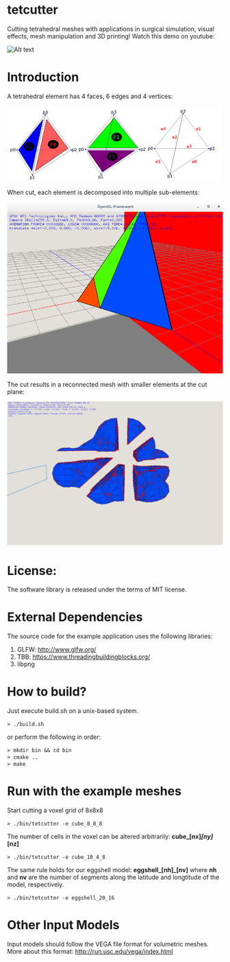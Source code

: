 tetcutter
=========
Cutting tetrahedral meshes with applications in surgical simulation, visual effects,
mesh manipulation and 3D printing! Watch this demo on youtube:

![Alt text](https://www.youtube.com/watch?v=r2nqwWJuNPc)

Introduction
=========
A tetrahedral element has 4 faces, 6 edges and 4 vertices:

![Alt text](https://raw.githubusercontent.com/GraphicsEmpire/tetcutter/master/data/images/tetconfig3.png)

When cut, each element is decomposed into multiple sub-elements:

![Alt text](https://raw.githubusercontent.com/GraphicsEmpire/tetcutter/master/data/images/case11.png)

The cut results in a reconnected mesh with smaller elements at the cut plane:

![Alt text](https://raw.githubusercontent.com/GraphicsEmpire/tetcutter/master/data/images/tumor04.png)

License:
=========
The software library is released under the terms of MIT license.

External Dependencies
=========
The source code for the example application uses the following libraries:

1. GLFW: http://www.glfw.org/
2. TBB: https://www.threadingbuildingblocks.org/
3. libpng

How to build?
=========
Just execute build.sh on a unix-based system.

```
> ./build.sh
```

or perform the following in order:

```
> mkdir bin && cd bin
> cmake ..
> make
```

Run with the example meshes
==========
Start cutting a voxel grid of 8x8x8

```
> ./bin/tetcutter -e cube_8_8_8  
```

The number of cells in the voxel can be altered arbitrarily: **cube_[nx]_[ny]_[nz]**

```
> ./bin/tetcutter -e cube_10_4_8  
```

The same rule holds for our eggshell model: **eggshell_[nh]_[nv]**
where **nh** and **nv** are the number of segments along the latitude and longtitude of the model, respectively.

```
> ./bin/tetcutter -e eggshell_20_16
```

Other Input Models
===========
Input models should follow the VEGA file format for volumetric meshes.
More about this format:
http://run.usc.edu/vega/index.html
